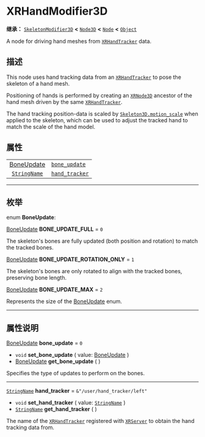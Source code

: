 <!-- ⚠ 请勿编辑本文件 ⚠ -->
<!-- 本文档使用脚本从 WeDot 引擎源码仓库生成。 -->
<!-- 生成脚本：https://github.com/WeDot-Engine/WeDot/tree/master/doc/tools/make_md.py； -->
<!-- 原文件：https://github.com/WeDot-Engine/WeDot/tree/master/doc/classes/XRHandModifier3D.xml。 -->

<div id="_class_xrhandmodifier3d"></div>

# XRHandModifier3D

**继承：** [`SkeletonModifier3D`](class_skeletonmodifier3d.md) **<** [`Node3D`](class_node3d.md) **<** [`Node`](class_node.md) **<** [`Object`](class_object.md)

A node for driving hand meshes from [`XRHandTracker`](class_xrhandtracker.md) data.

## 描述

This node uses hand tracking data from an [`XRHandTracker`](class_xrhandtracker.md) to pose the skeleton of a hand mesh.

Positioning of hands is performed by creating an [`XRNode3D`](class_xrnode3d.md) ancestor of the hand mesh driven by the same [`XRHandTracker`](class_xrhandtracker.md).

The hand tracking position-data is scaled by [`Skeleton3D.motion_scale`](class_skeleton3d.md#class_skeleton3d_property_motion_scale) when applied to the skeleton, which can be used to adjust the tracked hand to match the scale of the hand model.

## 属性

|||
|:-:|:--|
| [BoneUpdate](#enum_xrhandmodifier3d_boneupdate) | [`bone_update`](class_xrhandmodifier3d.md#class_xrhandmodifier3d_property_bone_update)   | ``0``                          |
| [`StringName`](class_stringname.md)             | [`hand_tracker`](class_xrhandmodifier3d.md#class_xrhandmodifier3d_property_hand_tracker) | ``&"/user/hand_tracker/left"`` |

<!-- rst-class:: classref-section-separator -->

---

## 枚举

<div id="_class_enum_xrhandmodifier3d_boneupdate"></div>

enum **BoneUpdate**: <div id="enum_xrhandmodifier3d_boneupdate"></div>

<div id="_class_xrhandmodifier3d_constant_bone_update_full"></div>

[BoneUpdate](#enum_xrhandmodifier3d_boneupdate) **BONE_UPDATE_FULL** = ``0``

The skeleton's bones are fully updated (both position and rotation) to match the tracked bones.

<div id="_class_xrhandmodifier3d_constant_bone_update_rotation_only"></div>

[BoneUpdate](#enum_xrhandmodifier3d_boneupdate) **BONE_UPDATE_ROTATION_ONLY** = ``1``

The skeleton's bones are only rotated to align with the tracked bones, preserving bone length.

<div id="_class_xrhandmodifier3d_constant_bone_update_max"></div>

[BoneUpdate](#enum_xrhandmodifier3d_boneupdate) **BONE_UPDATE_MAX** = ``2``

Represents the size of the [BoneUpdate](#enum_xrhandmodifier3d_boneupdate) enum.

<!-- rst-class:: classref-section-separator -->

---

## 属性说明

<div id="_class_xrhandmodifier3d_property_bone_update"></div>

[BoneUpdate](#enum_xrhandmodifier3d_boneupdate) **bone_update** = ``0`` <div id="class_xrhandmodifier3d_property_bone_update"></div>

- `void` **set_bone_update** ( value: [BoneUpdate](#enum_xrhandmodifier3d_boneupdate) )
- [BoneUpdate](#enum_xrhandmodifier3d_boneupdate) **get_bone_update** ( )

Specifies the type of updates to perform on the bones.

<!-- rst-class:: classref-item-separator -->

---

<div id="_class_xrhandmodifier3d_property_hand_tracker"></div>

[`StringName`](class_stringname.md) **hand_tracker** = ``&"/user/hand_tracker/left"`` <div id="class_xrhandmodifier3d_property_hand_tracker"></div>

- `void` **set_hand_tracker** ( value: [`StringName`](class_stringname.md) )
- [`StringName`](class_stringname.md) **get_hand_tracker** ( )

The name of the [`XRHandTracker`](class_xrhandtracker.md) registered with [`XRServer`](class_xrserver.md) to obtain the hand tracking data from.

[^virtual]: 本方法通常需要用户覆盖才能生效。
[^const]: 本方法无副作用，不会修改该实例的任何成员变量。
[^vararg]: 本方法除了能接受在此处描述的参数外，还能够继续接受任意数量的参数。
[^constructor]: 本方法用于构造某个类型。
[^static]: 调用本方法无需实例，可直接使用类名进行调用。
[^operator]: 本方法描述的是使用本类型作为左操作数的有效运算符。
[^bitfield]: 这个值是由下列位标志构成位掩码的整数。
[^void]: 无返回值。
